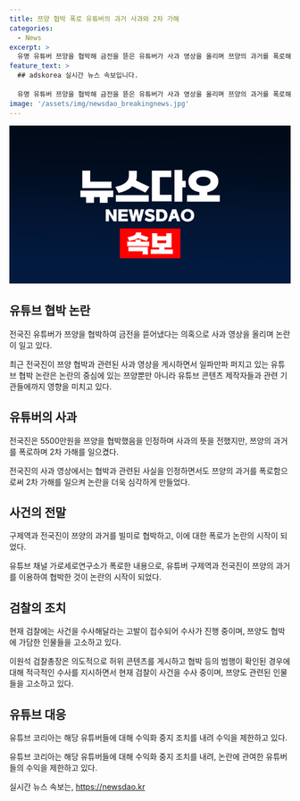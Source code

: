 ```yaml
---
title: 쯔양 협박 폭로 유튜버의 과거 사과와 2차 가해
categories:
  - News
excerpt: >
  유명 유튜버 쯔양을 협박해 금전을 뜯은 유튜버가 사과 영상을 올리며 쯔양의 과거를 폭로해 2차 가해 논란이 일고 있다. 전국진은 협박 및 노출로 인한 논란에 대해 사과하고, 제보자와의 대화 내용을 공개하며 논란을 확산시켰다. 또한, 검찰에는 이번 사건을 수사해달라는 고발이 접수되었고, 쯔양 역시 협박한 인물들을 고소하고 나섰다. 유튜브 코리아는 관련 유튜버들에 대해 수익화 중지 조치를 내려 사태가 확산되고 있다. (150자)
feature_text: >
  ## adskorea 실시간 뉴스 속보입니다.

  유명 유튜버 쯔양을 협박해 금전을 뜯은 유튜버가 사과 영상을 올리며 쯔양의 과거를 폭로해 2차 가해 논란이 일고 있다. 전국진은 협박 및 노출로 인한 논란에 대해 사과하고, 제보자와의 대화 내용을 공개하며 논란을 확산시켰다. 또한, 검찰에는 이번 사건을 수사해달라는 고발이 접수되었고, 쯔양 역시 협박한 인물들을 고소하고 나섰다. 유튜브 코리아는 관련 유튜버들에 대해 수익화 중지 조치를 내려 사태가 확산되고 있다. (150자)
image: '/assets/img/newsdao_breakingnews.jpg'
---
```


<p><img src="/assets/img/newsdao_breakingnews.jpg" alt="adskorea 속보" /></p>

<h2 data-ke-size="size26">유튜브 협박 논란</h2>

<p>전국진 유튜버가 쯔양을 협박하여 금전을 뜯어냈다는 의혹으로 사과 영상을 올리며 논란이 일고 있다.</p>

<p data-ke-size="size16">최근 전국진이 쯔양 협박과 관련된 사과 영상을 게시하면서 일파만파 퍼지고 있는 유튜브 협박 논란은 논란의 중심에 있는 쯔양뿐만 아니라 유튜브 콘텐츠 제작자들과 관련 기관들에까지 영향을 미치고 있다.</p>

<h2 data-ke-size="size26">유튜버의 사과</h2>

<p>전국진은 5500만원을 쯔양을 협박했음을 인정하며 사과의 뜻을 전했지만, 쯔양의 과거를 폭로하며 2차 가해를 일으켰다.</p>

<p data-ke-size="size16">전국진의 사과 영상에서는 협박과 관련된 사실을 인정하면서도 쯔양의 과거를 폭로함으로써 2차 가해를 일으켜 논란을 더욱 심각하게 만들었다.</p>

<h2 data-ke-size="size26">사건의 전말</h2>

<p>구제역과 전국진이 쯔양의 과거를 빌미로 협박하고, 이에 대한 폭로가 논란의 시작이 되었다.</p>

<p data-ke-size="size16">유튜브 채널 가로세로연구소가 폭로한 내용으로, 유튜버 구제역과 전국진이 쯔양의 과거를 이용하여 협박한 것이 논란의 시작이 되었다.</p>

<h2 data-ke-size="size26">검찰의 조치</h2>

<p>현재 검찰에는 사건을 수사해달라는 고발이 접수되어 수사가 진행 중이며, 쯔양도 협박에 가담한 인물들을 고소하고 있다.</p>

<p data-ke-size="size16">이원석 검찰총장은 의도적으로 허위 콘텐츠를 게시하고 협박 등의 범행이 확인된 경우에 대해 적극적인 수사를 지시하면서 현재 검찰이 사건을 수사 중이며, 쯔양도 관련된 인물들을 고소하고 있다.</p>

<h2 data-ke-size="size26">유튜브 대응</h2>

<p>유튜브 코리아는 해당 유튜버들에 대해 수익화 중지 조치를 내려 수익을 제한하고 있다.</p>

<p data-ke-size="size16">유튜브 코리아는 해당 유튜버들에 대해 수익화 중지 조치를 내려, 논란에 관여한 유튜버들의 수익을 제한하고 있다.</p>
실시간 뉴스 속보는, <a href="https://newsdao.kr" rel="dofollow">https://newsdao.kr</a>


